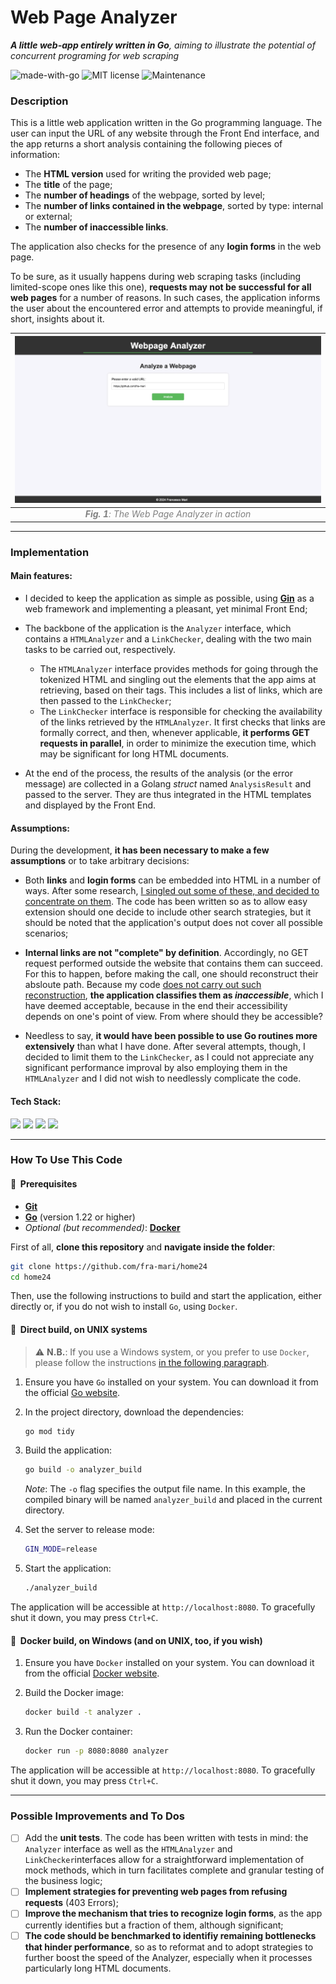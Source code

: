 # Web Page Analyzer
_**A little web-app entirely written in Go**, aiming to illustrate the potential of concurrent programing for web scraping_

![made-with-go](https://img.shields.io/badge/Made_with-Go-blue) ![MIT license](https://img.shields.io/badge/License-MIT-orange.svg) ![Maintenance](https://img.shields.io/badge/Maintained%5F-yes-green.svg)

### Description

This is a little web application written in the Go programming language. The user can input the URL of any website through the Front End interface, and the app returns a short analysis containing the following pieces of information:

- The **HTML version** used for writing the provided web page;
- The **title** of the page;
- The **number of headings** of the webpage, sorted by level;
- The **number of links contained in the webpage**, sorted by type: internal or external;
- The **number of inaccessible links**. 

The application also checks for the presence of any **login forms** in the web page.

To be sure, as it usually happens during web scraping tasks (including limited-scope ones like this one), **requests may not be successful for all web pages** for a number of reasons. In such cases, the application informs the user about the encountered error and attempts to provide meaningful, if short, insights about it.

|                  ![gif](img/wpanalyzer.gif)                  |
| :----------------------------------------------------------: |
| <span style="color:grey"> <i><b>Fig. 1</b>: The Web Page Analyzer in action</i></span> |

---
### Implementation

#### Main features:
- I decided to keep the application as simple as possible, using [**Gin**](https://gin-gonic.com/) as a web framework and implementing a pleasant, yet minimal Front End;

- The backbone of the application is the `Analyzer` interface, which contains a `HTMLAnalyzer` and a `LinkChecker`, dealing with the two main tasks to be carried out, respectively.

	- The `HTMLAnalyzer` interface provides methods for going through the tokenized HTML and singling out the elements that the app aims at retrieving, based on their tags. This includes a list of links, which are then passed to the `LinkChecker`;
	- The `LinkChecker` interface is responsible for checking the availability of the links retrieved by the `HTMLAnalyzer`. It first checks that links are formally correct, and then, whenever applicable, **it performs GET requests in parallel**, in order to minimize the execution time, which may be significant for long HTML documents.

- At the end of the process, the results of the analysis (or the error message) are collected in a Golang _struct_ named `AnalysisResult` and passed to the server. They are thus integrated in the HTML templates and displayed by the Front End.         

#### Assumptions:
During the development, **it has been necessary to make a few assumptions** or to take arbitrary decisions: 

- Both **links** and **login forms** can be embedded into HTML in a number of ways. After some research, <u>I singled out some of these, and decided to concentrate on them</u>. The code has been written so as to allow easy extension should one decide to include other search strategies, but it should be noted that the application's output does not cover all possible scenarios;

- **Internal links are not "complete" by definition**. Accordingly, no GET request performed outside the website that contains them can succeed. For this to happen, before making the call, one should reconstruct their absloute path. Because my code <u>does not carry out such reconstruction</u>, **the application classifies them as _inaccessible_**, which I have deemed acceptable, because in the end their accessibility depends on one's point of view. From where should they be accessible?

- Needless to say, **it would have been possible to use Go routines more extensively** than what I have done. After several attempts, though, I decided to limit them to the `LinkChecker`, as I could not appreciate any significant performance improval by also employing them in the `HTMLAnalyzer` and I did not wish to needlessly complicate the code.
    
 

#### Tech Stack:
<p>
<img src="https://img.shields.io/badge/go-%2300ADD8.svg?style=for-the-badge&logo=go&logoColor=white" height="24" />
<img src="https://img.shields.io/badge/html5-%23E34F26.svg?&style=for-the-badge&logo=html5&logoColor=white" height="24" />
<img src="https://img.shields.io/badge/css3-%231572B6.svg?&style=for-the-badge&logo=css3&logoColor=white" height="24"/>
<img src="https://img.shields.io/badge/docker-%232496ED.svg?&style=for-the-badge&logo=docker&logoColor=white" height="24"/>
</p>


---
### How To Use This Code
#### 🔔&nbsp; Prerequisites

- [**Git**](https://www.git-scm.com/downloads)
- [**Go**](https://go.dev/dl/) (version 1.22 or higher)
- _Optional (but recommended)_: [**Docker**](https://www.docker.com/products/docker-desktop/)

First of all, **clone this repository** and **navigate inside the folder**:

```sh
git clone https://github.com/fra-mari/home24
cd home24
```    
 
Then, use the following instructions to build and start the application, either directly or, if you do not wish to install `Go`, using `Docker`. 
 
#### 📌&nbsp; Direct build, on UNIX systems

> ⚠️ **N.B.**: If you use a Windows system, or you prefer to use `Docker`, please follow the instructions [in the following paragraph](https://github.com/fra-mari/home24?tab=readme-ov-file#-docker-build-on-windows-and-on-unix-too-if-you-wish).

1. Ensure you have `Go` installed on your system. You can download it from the official [Go website](https://go.dev/dl/).

2. In the project directory, download the dependencies:
    
    ```sh
    go mod tidy
    ```
    
3. Build the application:     

    ```sh
    go build -o analyzer_build
    ```

	_Note_: The `-o` flag specifies the output file name. In this example, the compiled binary will be 	named `analyzer_build` and placed in the current directory.

4. Set the server to release mode:    
	
	```sh
    GIN_MODE=release
    ```
    
5. Start the application:
	
	```sh
    ./analyzer_build
    ```
        
The application will be accessible at `http://localhost:8080`. To gracefully shut it down, you may press `Ctrl+C`.

#### 📌&nbsp; Docker build, on Windows (and on UNIX, too, if you wish)

1. Ensure you have `Docker` installed on your system. You can download it from the official [Docker website](https://www.docker.com/products/docker-desktop/).



2. Build the Docker image:

    ```sh
    docker build -t analyzer .
    ```

3. Run the Docker container:

    ```sh
    docker run -p 8080:8080 analyzer
    ```

The application will be accessible at `http://localhost:8080`. To gracefully shut it down, you may press `Ctrl+C`.

---
### Possible Improvements and To Dos
- [ ] Add the **unit tests**. The code has been written with tests in mind: the `Analyzer` interface as well as the `HTMLAnalyzer` and `LinkChecker`interfaces allow for a straightforward implementation of mock methods, which in turn facilitates complete and granular testing of the business logic;
- [ ] **Implement strategies for preventing web pages from refusing requests** (403 Errors);
- [ ] **Improve the mechanism that tries to recognize login forms**, as the app currently identifies but a fraction of them, although significant; 
- [ ] **The code should be benchmarked to identifiy remaining bottlenecks that hinder performance**, so as to reformat and to adopt strategies to further boost the speed of the Analyzer, especially when it processes particularly long HTML documents.
